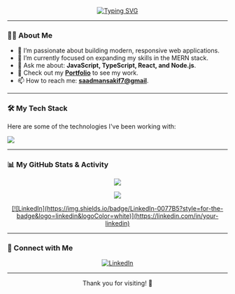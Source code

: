 <p align="center">
  <a href="https://git.io/typing-svg">
    <img src="https://readme-typing-svg.demolab.com/?lines=Hello,+I'm+Saadman+Sakif!;I'm+a+Full+Stack+Web+Developer.&font=Fira+Code&center=true&width=440&height=45&color=36BCF7&vCenter=true&pause=1000&size=22" alt="Typing SVG" />
  </a>
</p>

---

### 🙋‍♂️ About Me

- 🔭 I’m passionate about building modern, responsive web applications.
- 🌱 I’m currently focused on expanding my skills in the MERN stack.
- 💬 Ask me about: **JavaScript, TypeScript, React, and Node.js**.
- 📄 Check out my **[Portfolio](https://portfolio-soundreaver.vercel.app)** to see my work.
- 📫 How to reach me: **[saadmansakif7@gmail](mailto:saadmansakif7@gmail.com)**.

---

### 🛠️ My Tech Stack

Here are some of the technologies I've been working with:

<p align="left">
  <a href="https://skillicons.dev">
    <img src="https://skillicons.dev/icons?i=js,ts,react,nodejs,express,mongodb,html,css,tailwind,git,vscode,figma" />
  </a>
</p>

---

### 📊 My GitHub Stats & Activity

<p align="center">
  <a href="https://github.com/anuraghazra/github-readme-stats">
    <img align="center" src="https://github-readme-stats.vercel.app/api/top-langs/?username=Soundreaver&layout=compact&theme=tokyonight&hide_border=true" />
  </a>
</p>

<p align="center">
  <a href="https://github.com/ashutosh00710/github-readme-activity-graph">
    <img align="center" src="https://github-readme-activity-graph.vercel.app/graph?username=Soundreaver&theme=github-dark&hide_border=true" />
  </a>
</p>

<p align="center">
  <a href="https://github.com/ryo-ma/github-profile-trophy">
    [![LinkedIn](https://img.shields.io/badge/LinkedIn-0077B5?style=for-the-badge&logo=linkedin&logoColor=white)](https://linkedin.com/in/your-linkedin)
  </a>
</p>

---

### 🤝 Connect with Me

<p align="center">
  <a href="https://linkedin.com/in/your-linkedin" target="www.linkedin.com/in/saadman-sakif-19b088140" rel="noopener noreferrer">
    <img src="https://img.shields.io/badge/LinkedIn-0077B5?style=for-the-badge&logo=linkedin&logoColor=white" alt="LinkedIn" />
  </a>
</p>

---

<p align="center">Thank you for visiting! 💚</p>
